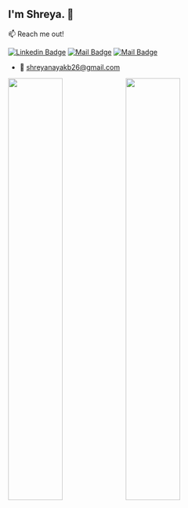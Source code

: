 ## I'm Shreya. 👋

:mailbox: Reach me out!

[![Linkedin Badge](https://img.shields.io/badge/-Shreya-0e76a8?style=flat&labelColor=0e76a8&logo=linkedin&logoColor=white)](https://www.linkedin.com/in/shreya-nayak-b-622a4b261/) 
[![Mail Badge](https://img.shields.io/badge/-@Shreya-e84393?style=flat&labelColor=e84393&logo=instagram&logoColor=white)](https://www.instagram.com/shreya.nayak_026/) 
[![Mail Badge](https://img.shields.io/badge/-Shreya-c0392b?style=flat&labelColor=c0392b&logo=gmail&logoColor=white)](mailto:shreyanayakb26@gmail.com)

- :email: shreyanayakb26@gmail.com
  

<img src="https://github-readme-stats.vercel.app/api?username=shr968&theme=dark&show_icons=true" align="left" width="47%">

<img src="https://github-readme-stats.vercel.app/api/top-langs/?username=shr968&theme=dark&layout=compact" align="left" width="47%">



